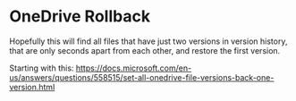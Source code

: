 # OneDrive Rollback
Hopefully this will find all files that have just two versions in version history, that are only seconds apart from each other, and restore the first version.

Starting with this: https://docs.microsoft.com/en-us/answers/questions/558515/set-all-onedrive-file-versions-back-one-version.html
